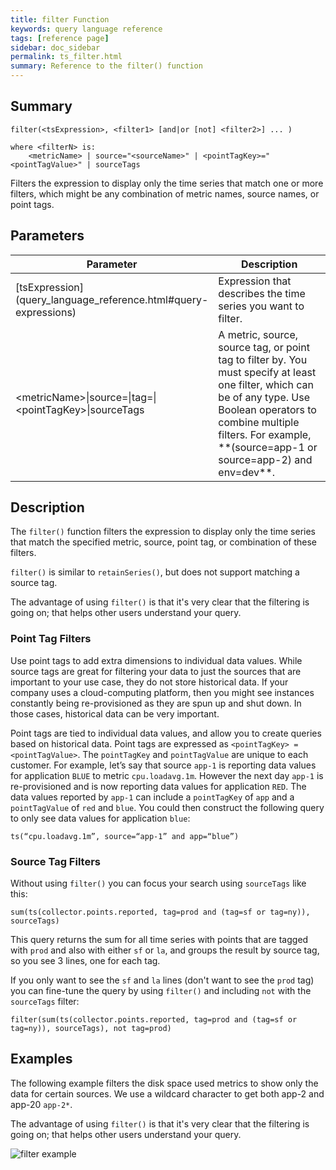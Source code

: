 ```yaml
---
title: filter Function
keywords: query language reference
tags: [reference page]
sidebar: doc_sidebar
permalink: ts_filter.html
summary: Reference to the filter() function
---
```

## Summary
```
filter(<tsExpression>, <filter1> [and|or [not] <filter2>] ... )

where <filterN> is:
    <metricName> | source="<sourceName>" | <pointTagKey>="<pointTagValue>" | sourceTags
```
Filters the expression to display only the time series that match one or more filters, which might be any combination of metric names, source names, or point tags.

## Parameters
<table style="width: 100%;">
<tbody>
<thead>
<tr><th width="40%">Parameter</th><th width="60%">Description</th></tr>
</thead>
<tr>
<td markdown="span"> [tsExpression](query_language_reference.html#query-expressions)</td>
<td>Expression that describes the time series you want to filter.</td>
</tr>
<tr>
<td>&lt;metricName&gt;&vert;source=&vert;tag=&vert;&lt;pointTagKey&gt;&vert;sourceTags</td>
<td markdown="span">A metric, source, source tag, or point tag to filter by. You must specify at least one filter, which can be of any type. Use Boolean operators to combine multiple filters. For example, <br>**(source=app-1 or source=app-2) and env=dev**.</td></tr>
</tbody>
</table>

## Description

The `filter()` function filters the expression to display only the time series that match the specified metric, source, point tag, or combination of these filters.

`filter()` is similar to `retainSeries()`, but does not support matching a source tag.

The advantage of using `filter()` is that it's very clear that the filtering is going on; that helps other users understand your query.


### Point Tag Filters

Use point tags to add extra dimensions to individual data values. While source tags are great for filtering your data to just the sources that are important to your use case, they do not store historical data. If your company uses a cloud-computing platform, then you might see instances constantly being re-provisioned as they are spun up and shut down. In those cases, historical data can be very important.

Point tags are tied to individual data values, and allow you to create queries based on historical data. Point tags are expressed as `<pointTagKey> = <pointTagValue>`. The `pointTagKey` and `pointTagValue` are unique to each customer. For example, let’s say that source `app-1` is reporting data values for application `BLUE` to metric `cpu.loadavg.1m`. However the next day `app-1` is re-provisioned and is now reporting data values for application `RED`. The data values reported by `app-1` can include a `pointTagKey` of  `app` and a `pointTagValue` of `red` and `blue`. You could then construct the following query to only see data values for application `blue`:
```
ts(“cpu.loadavg.1m”, source=“app-1” and app=“blue”)
```

### Source Tag Filters

Without using `filter()` you can focus your search using `sourceTags` like this:

```
sum(ts(collector.points.reported, tag=prod and (tag=sf or tag=ny)), sourceTags)
```

This query returns the sum for all time series with points that are tagged with `prod` and also with either `sf` or `la`, and groups the result by source tag, so you see 3 lines, one for each tag.

If you only want to see the `sf` and `la` lines (don't want to see the `prod` tag) you can fine-tune the query by using `filter()` and including `not` with the `sourceTags` filter:

```
filter(sum(ts(collector.points.reported, tag=prod and (tag=sf or tag=ny)), sourceTags), not tag=prod)
```


## Examples

The following example filters the disk space used metrics to show only the data for certain sources. We use a wildcard character to get both app-2 and app-20 `app-2*`.

The advantage of using `filter()` is that it's very clear that the filtering is going on; that helps other users understand your query.

![filter example](images/ts_filter.png)
